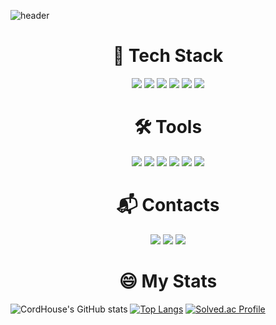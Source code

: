 ![header](https://capsule-render.vercel.app/api?type=soft&color=0D1117&height=300&section=header&text=Welcome%20to%20CordHouse&fontSize=40&fontColor=FFFFFF)

<div align=center><h1>📝 Tech Stack</h1>
<img src="https://img.shields.io/badge/JAVA-007396?style=Plastic&logo=JAVA&logoColor=white">
<img src="https://img.shields.io/badge/Spring Boot-6DB33F?style=Plastic&logo=Spring Boot&logoColor=white">
<img src="https://img.shields.io/badge/Spring Security-6DB33F?style=Plastic&logo=Spring Security&logoColor=white">
<img src="https://img.shields.io/badge/MySQL-4479A1?style=Plastic&logo=MySQL&logoColor=white">
<img src="https://img.shields.io/badge/Python-3766AB?style=Plastic&logo=Python&logoColor=white">
<img src="https://img.shields.io/badge/Android-3DDC84?style=Plastic&logo=Android&logoColor=white">

# 🛠 Tools
<img src="https://img.shields.io/badge/Git-F05032?style=Plastic&logo=Git&logoColor=white">
<img src="https://img.shields.io/badge/IntelliJ IDEA-000000?style=Plastic&logo=IntelliJ IDEA&logoColor=white">
<img src="https://img.shields.io/badge/Visual Studio Code-007ACC?style=Plastic&logo=Visual Studio Code&logoColor=white">
<img src="https://img.shields.io/badge/Android Studio-3DDC84?style=Plastic&logo=Android Studio&logoColor=white">
<img src="https://img.shields.io/badge/Amazon AWS-232F3E?style=Plastic&logo=Amazon AWS&logoColor=white">
<img src="https://img.shields.io/badge/Amazon RDS-527FFF?style=Plastic&logo=Amazon RDS&logoColor=white">

# :mailbox_with_mail: Contacts
<img src="https://img.shields.io/badge/GitHub-181717?style=Plastic&logo=GitHub&logoColor=white">
  <a href="mailto:qkqktl5310@naver.com"><img src="https://img.shields.io/badge/Naver-03C75A?style=Plastic&logo=Naver&logoColor=white&link=mailto:qkqktl5310@naver.com"/></a>
  <a href="mailto:qkqktl5310@gmail.com"><img src="https://img.shields.io/badge/Gmail-D0A9F5?style=Plastic&logo=Gmail&logoColor=white&link=mailto:qkqktl5310@gmail.com"/></a>
  </div>
<div align=center><h1>😄 My Stats</h1></div>

![CordHouse's GitHub stats](https://github-readme-stats.vercel.app/api?username=CordHouse&theme=cobalt&show_icons=true)
[![Top Langs](https://github-readme-stats.vercel.app/api/top-langs/?username=CordHouse&layout=compact&theme=cobalt&hide_border=true)](https://github.com/CordHouse)
[![Solved.ac Profile](http://mazassumnida.wtf/api/v2/generate_badge?boj=qkqktl5310)](https://solved.ac/qkqktl5310/)
